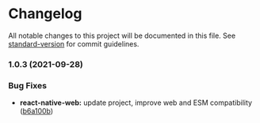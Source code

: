 # Changelog

All notable changes to this project will be documented in this file. See [standard-version](https://github.com/conventional-changelog/standard-version) for commit guidelines.

### 1.0.3 (2021-09-28)


### Bug Fixes

* **react-native-web:** update project, improve web and ESM compatibility ([b6a100b](https://github.com/tobua/react-native-cols/commit/b6a100bce5d69989396041cbabb47ad32ca11377))
